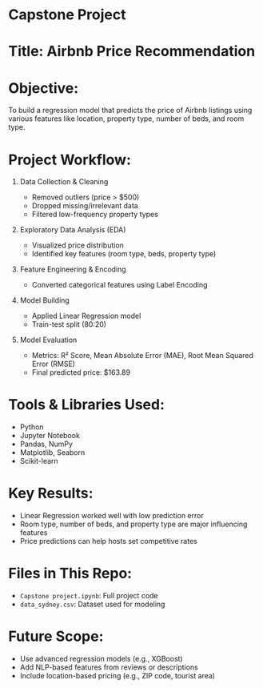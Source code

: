# Capstone Project

# Title: Airbnb Price Recommendation

# Objective:
To build a regression model that predicts the price of Airbnb listings using various features like location, property type, number of beds, and room type.

# Project Workflow:

1. Data Collection & Cleaning 
   - Removed outliers (price > $500)
   - Dropped missing/irrelevant data
   - Filtered low-frequency property types

2. Exploratory Data Analysis (EDA)  
   - Visualized price distribution
   - Identified key features (room type, beds, property type)

3. Feature Engineering & Encoding  
   - Converted categorical features using Label Encoding

4. Model Building  
   - Applied Linear Regression model  
   - Train-test split (80:20)

5. Model Evaluation 
   - Metrics: R² Score, Mean Absolute Error (MAE), Root Mean Squared Error (RMSE)  
   - Final predicted price: $163.89

# Tools & Libraries Used:
- Python  
- Jupyter Notebook  
- Pandas, NumPy  
- Matplotlib, Seaborn  
- Scikit-learn

# Key Results:
- Linear Regression worked well with low prediction error  
- Room type, number of beds, and property type are major influencing features  
- Price predictions can help hosts set competitive rates

# Files in This Repo:
- `Capstone project.ipynb`: Full project code  
- `data_sydney.csv`: Dataset used for modeling  

# Future Scope:
- Use advanced regression models (e.g., XGBoost)  
- Add NLP-based features from reviews or descriptions  
- Include location-based pricing (e.g., ZIP code, tourist area)



